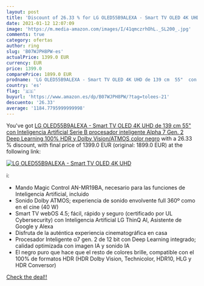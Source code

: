 ```yaml
---
layout: post
title: 'Discount of 26.33 % for LG OLED55B9ALEXA - Smart TV OLED 4K UHD '
date: 2021-01-12 12:07:09
image: 'https://m.media-amazon.com/images/I/41qmczrhOhL._SL200_.jpg'
comments: true
category: ofertas
author: ring
slug: 'B07WJPH8PW-es'
actualPrice: 1399.0 EUR
currency: EUR
price: 1399.0
comparePrice: 1899.0 EUR
prodname: 'LG OLED55B9ALEXA - Smart TV OLED 4K UHD de 139 cm  55"  con Inteligencia Artificial  Serie B  procesador inteligente Alpha 7 Gen. 2  Deep Learning  100% HDR y Dolby Vision/ATMOS   color negro'
country: 'es'
flag: '🇪🇸'
buyurl: 'https://www.amazon.es/dp/B07WJPH8PW/?tag=tolees-21'
descuento: '26.33'
average: '1184.7795999999998'
---
```


You've got [LG OLED55B9ALEXA - Smart TV OLED 4K UHD de 139 cm  55"  con Inteligencia Artificial  Serie B  procesador inteligente Alpha 7 Gen. 2  Deep Learning  100% HDR y Dolby Vision/ATMOS   color negro](https://www.amazon.es/dp/B07WJPH8PW/?tag=tolees-21) with a  26.33 % discount, with final price of 1399.0 EUR (original: 1899.0 EUR) at the following link:

[![LG OLED55B9ALEXA - Smart TV OLED 4K UHD ](https://m.media-amazon.com/images/I/41qmczrhOhL._SL200_.jpg)](https://www.amazon.es/dp/B07WJPH8PW/?tag=tolees-21)

ℹ️:

- Mando Magic Control AN-MR19BA, necesario para las funciones de Inteligencia Artificial, incluido
- Sonido Dolby ATMOS; experiencia de sonido envolvente full 360º como en el cine (40 W)
- Smart TV webOS 4.5; fácil, rápido y seguro (certificado por UL Cybersecurity) con Inteligencia Artificial LG ThinQ AI, Asistente de Google y Alexa
- Disfruta de la auténtica experiencia cinematográfica en casa
- Procesador Inteligente α7 gen. 2 de 12 bit con Deep Learning integrado; calidad optimizada con imagen IA y sonido IA
- El negro puro que hace que el resto de colores brille, compatible con el 100% de formatos HDR (HDR Dolby Vision, Technicolor, HDR10, HLG y HDR Conversor)

[Check the deal!!](https://www.amazon.es/dp/B07WJPH8PW/?tag=tolees-21)
